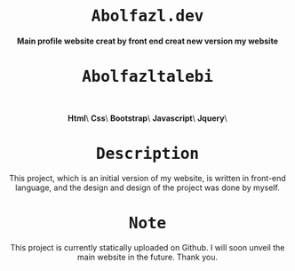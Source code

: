 
<p align="center">
<h1 align="center"><samp>Abolfazl.dev</samp></h1>
<h4 align="center">
Main profile website creat by front end
creat new version my website
</h4>  
</p>
<p align="center"><h1 align="center"><samp>Abolfazltalebi</samp></h1></p>
<br/>
<p align="center">
<b>Html</b>\
<b>Css</b>\
<b>Bootstrap</b>\
<b>Javascript</b>\
<b>Jquery</b>\
</p>

<p align="center"><h1 align="center"><samp>Description</samp></h1></p>
<p align='center'>
This project, which is an initial version of my website, is written in front-end language, and the design and design of the project was done by myself.
</p>
<p align="center"><h1 align="center"><samp>Note</samp></h1></p>
<p align='center'>
This project is currently statically uploaded on Github. I will soon unveil the main website in the future. Thank you.
</p>
